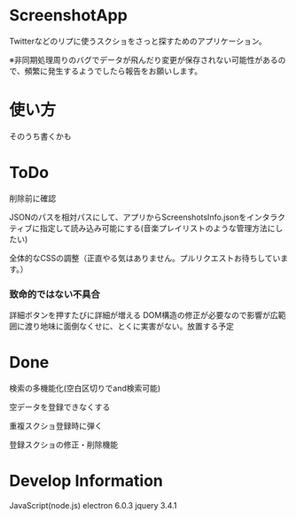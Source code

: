 # ScreenshotApp

Twitterなどのリプに使うスクショをさっと探すためのアプリケーション。

※非同期処理周りのバグでデータが飛んだり変更が保存されない可能性があるので、頻繁に発生するようでしたら報告をお願いします。

# 使い方

そのうち書くかも

# ToDo

削除前に確認

JSONのパスを相対パスにして、アプリからScreenshotsInfo.jsonをインタラクティブに指定して読み込み可能にする(音楽プレイリストのような管理方法にしたい)

全体的なCSSの調整（正直やる気はありません。プルリクエストお待ちしています。）

### 致命的ではない不具合

詳細ボタンを押すたびに詳細が増える
  DOM構造の修正が必要なので影響が広範囲に渡り地味に面倒なくせに、とくに実害がない。放置する予定

# Done

検索の多機能化(空白区切りでand検索可能)

空データを登録できなくする

重複スクショ登録時に弾く

登録スクショの修正・削除機能

# Develop Information

JavaScript(node.js)
electron 6.0.3
jquery 3.4.1